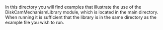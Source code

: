 In this directory you will find examples that illustrate the use of the DiskCamMechanismLibrary module, which is located in the main directory. When running it is sufficient that the library is in the same directory as the example file you wish to run.
